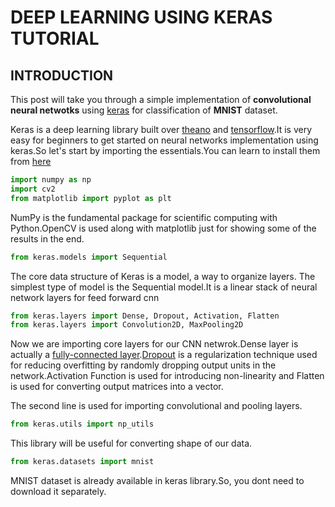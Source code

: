 # DEEP LEARNING USING KERAS TUTORIAL

## INTRODUCTION
This post will take you through a simple implementation of **convolutional neural netwotks** using [keras](https://keras.io/) for classification of **MNIST** dataset.

Keras is a deep learning library built over [theano](deeplearning.net/software/theano/) and [tensorflow](https://www.tensorflow.org/).It is very easy for beginners to get started on neural networks implementation using keras.So let's start by importing the essentials.You can learn to install them from [here](installation)
```python
import numpy as np
import cv2
from matplotlib import pyplot as plt 
```
NumPy is the fundamental package for scientific computing with Python.OpenCV is used along with matplotlib just for showing some of the results in the end.
```python
from keras.models import Sequential 
```
The core data structure of Keras is a model, a way to organize layers. The simplest type of model is the Sequential model.It is a linear stack of neural network layers for feed forward cnn
```python
from keras.layers import Dense, Dropout, Activation, Flatten  
from keras.layers import Convolution2D, MaxPooling2D
```
Now we are importing core layers for our CNN netwrok.Dense layer is actually a [fully-connected layer](http://cs231n.github.io/convolutional-networks/#fc).[Dropout](https://en.wikipedia.org/wiki/Dropout_(neural_networks)) is a regularization technique used for reducing overfitting by randomly dropping output units in the network.Activation Function is used for introducing
non-linearity and Flatten is used for converting output matrices into a vector.

The second line is used for importing convolutional and pooling layers.
```python
from keras.utils import np_utils
```
This library will be useful for converting shape of our data.
```python
from keras.datasets import mnist
```
MNIST dataset is already available in keras library.So, you dont need to download it separately.
